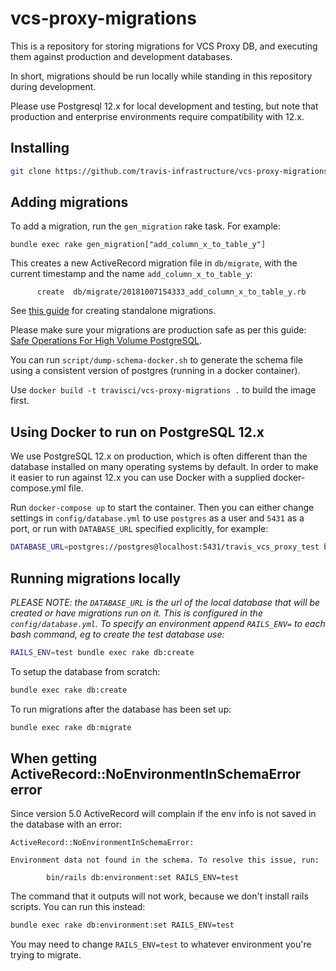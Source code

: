 vcs-proxy-migrations
=================

This is a repository for storing migrations for VCS Proxy DB, and executing them against production and development databases.

In short, migrations should be run locally while standing in this repository during development.

Please use Postgresql 12.x for local development and testing, but note that production and enterprise environments require compatibility with 12.x.

Installing
----------

``` bash
git clone https://github.com/travis-infrastructure/vcs-proxy-migrations.git
```

Adding migrations
-------------------

To add a migration, run the `gen_migration` rake task. For example:

```
bundle exec rake gen_migration["add_column_x_to_table_y"]
```

This creates a new ActiveRecord migration file in `db/migrate`,
with the current timestamp and the name `add_column_x_to_table_y`:

```
      create  db/migrate/20181007154333_add_column_x_to_table_y.rb
```

See [this guide](http://edgeguides.rubyonrails.org/active_record_migrations.html#creating-a-standalone-migration) for creating standalone migrations.

Please make sure your migrations are production safe as per this guide: [Safe Operations For High Volume PostgreSQL](https://www.braintreepayments.com/blog/safe-operations-for-high-volume-postgresql/).

You can run `script/dump-schema-docker.sh` to generate the schema file
using a consistent version of postgres (running in a docker container).

Use `docker build -t travisci/vcs-proxy-migrations .` to build the image first.


Using Docker to run on PostgreSQL 12.x
-------------------------------------

We use PostgreSQL 12.x on production, which is often different than the database
installed on many operating systems by default. In order to make it easier to
run against 12.x you can use Docker with a supplied docker-compose.yml file.

Run `docker-compose up` to start the container. Then you can either change
settings in `config/database.yml` to use `postgres` as a user and `5431` as a
port, or run with `DATABASE_URL` specified explicitly, for example:

```bash
DATABASE_URL=postgres://postgres@localhost:5431/travis_vcs_proxy_test bundle exec rake db:migrate
```

Running migrations locally
--------------------------

<em>PLEASE NOTE: the `DATABASE_URL` is the url of the local database that will be created or have migrations run on it. This is configured in the `config/database.yml`. To specify an environment append `RAILS_ENV=` to each bash command, eg to create the test database use:</em>

```bash
RAILS_ENV=test bundle exec rake db:create
```

To setup the database from scratch:

``` bash
bundle exec rake db:create
```

To run migrations after the database has been set up:

``` bash
bundle exec rake db:migrate
```

When getting ActiveRecord::NoEnvironmentInSchemaError error
-----------------------------------------------------------

Since version 5.0 ActiveRecord will complain if the env info is not saved in the
database with an error:

```
ActiveRecord::NoEnvironmentInSchemaError:

Environment data not found in the schema. To resolve this issue, run:

        bin/rails db:environment:set RAILS_ENV=test
```

The command that it outputs will not work, because we don't install rails
scripts. You can run this instead:

```bash
bundle exec rake db:environment:set RAILS_ENV=test
```

You may need to change `RAILS_ENV=test` to whatever environment you're trying to
migrate.

